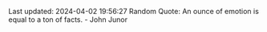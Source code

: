 Last updated: 2024-04-02 19:56:27
Random Quote: An ounce of emotion is equal to a ton of facts. - John Junor